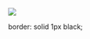 ![](https://db-feed.s3.amazonaws.com/legacy/Screen_Shot_2018_10_05_at_5_00_52_PM-1538773289127.png)

border: solid 1px black;
